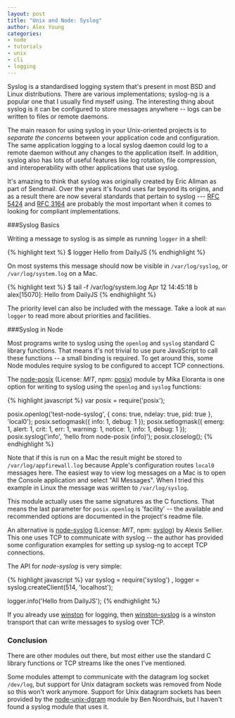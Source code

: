 ```yaml
---
layout: post
title: "Unix and Node: Syslog"
author: Alex Young
categories: 
- node
- tutorials
- unix
- cli
- logging
---
```


Syslog is a standardised logging system that's present in most BSD and Linux distributions.  There are various implementations; syslog-ng is a popular one that I usually find myself using.  The interesting thing about syslog is it can be configured to store messages anywhere -- logs can be written to files or remote daemons.

The main reason for using syslog in your Unix-oriented projects is to _separate the concerns_ between your application code and configuration.  The same application logging to a local syslog daemon could log to a remote daemon without any changes to the application itself.  In addition, syslog also has lots of useful features like log rotation, file compression, and interoperability with other applications that use syslog.

It's amazing to think that syslog was originally created by Eric Allman as part of Sendmail.  Over the years it's found uses far beyond its origins, and as a result there are now several standards that pertain to syslog --- [RFC 5424](http://tools.ietf.org/html/rfc5424) and [RFC 3164](http://www.ietf.org/rfc/rfc3164.txt) are probably the most important when it comes to looking for compliant implementations.

###Syslog Basics

Writing a message to syslog is as simple as running `logger` in a shell:

{% highlight text %}
$ logger Hello from DailyJS
{% endhighlight %}

On most systems this message should now be visible in `/var/log/syslog`, or `/var/log/system.log` on a Mac.

{% highlight text %}
$ tail -f /var/log/system.log
Apr 12 14:45:18 b alex[15070]: Hello from DailyJS
{% endhighlight %}

The priority level can also be included with the message.  Take a look at `man logger` to read more about priorities and facilities.

###Syslog in Node

Most programs write to syslog using the `openlog` and `syslog` standard C library functions.  That means it's not trivial to use pure JavaScript to call these functions -- a small binding is required.  To get around this, some Node modules require syslog to be configured to accept TCP connections.

The [node-posix](https://github.com/melor/node-posix) (License: _MIT_, npm: [posix](http://search.npmjs.org/#/posix)) module by Mika Eloranta is one option for writing to syslog using the `openlog` and `syslog` functions:

{% highlight javascript %}
var posix = require('posix');

posix.openlog('test-node-syslog', { cons: true, ndelay: true, pid: true }, 'local0');
posix.setlogmask({ info: 1, debug: 1 });
posix.setlogmask({ emerg: 1, alert: 1, crit: 1, err: 1, warning: 1, notice: 1, info: 1, debug: 1 });
posix.syslog('info', 'hello from node-posix (info)');
posix.closelog();
{% endhighlight %}

Note that if this is run on a Mac the result might be stored to `/var/log/appfirewall.log` because Apple's configuration routes `local0` messages here.  The easiest way to view log messages on a Mac is to open the Console application and select "All Messages".  When I tried this example in Linux the message was written to `/var/log/syslog`.

This module actually uses the same signatures as the C functions.  That means the last parameter for `posix.openlog` is 'facility' -- the available and recommended options are documented in the project's readme file.

An alternative is [node-syslog](https://github.com/cloudhead/node-syslog) (License: _MIT_, npm: [syslog](http://search.npmjs.org/#/syslog)) by Alexis Sellier.  This one uses TCP to communicate with syslog -- the author has provided some configuration examples for setting up syslog-ng to accept TCP connections.

The API for _node-syslog_ is very simple:

{% highlight javascript %}
var syslog = require('syslog')
  , logger = syslog.createClient(514, 'localhost');

logger.info('Hello from DailyJS');
{% endhighlight %}

If you already use [winston](https://github.com/flatiron/winston) for logging, then [winston-syslog](https://github.com/indexzero/winston-syslog) is a winston transport that can write messages to syslog over TCP.

### Conclusion

There are other modules out there, but most either use the standard C library functions or TCP streams like the ones I've mentioned.

Some modules attempt to communicate with the datagram log socket `/dev/log`, but support for Unix datagram sockets was removed from Node so this won't work anymore.  Support for Unix datagram sockets has been provided by the [node-unix-dgram](https://github.com/bnoordhuis/node-unix-dgram) module by Ben Noordhuis, but I haven't found a syslog module that uses it.
